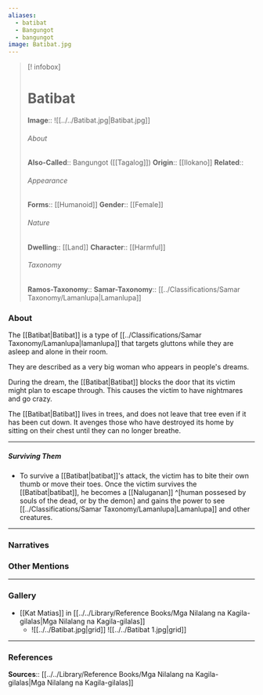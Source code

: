 ```yaml
---
aliases:
  - batibat
  - Bangungot
  - bangungot
image: Batibat.jpg
---
```

> [! infobox]
> # Batibat
> **Image**:: ![[../../Batibat.jpg|Batibat.jpg]]
> ###### About
> **Also-Called**:: Bangungot ([[Tagalog]])
> **Origin**:: [[Ilokano]]
> **Related**:: 
> ###### Appearance
> **Forms**::  [[Humanoid]]
> **Gender**:: [[Female]]
> ###### Nature
> **Dwelling**:: [[Land]]
> **Character**:: [[Harmful]]
> ⠀
> ###### Taxonomy
> **Ramos-Taxonomy**:: 
> **Samar-Taxonomy**:: [[../Classifications/Samar Taxonomy/Lamanlupa|Lamanlupa]]

### About 
The [[Batibat|Batibat]] is a type of [[../Classifications/Samar Taxonomy/Lamanlupa|lamanlupa]] that targets gluttons while they are asleep and alone in their room. 

They are described as a very big woman who appears in people's dreams.

During the dream, the [[Batibat|Batibat]] blocks the door that its victim might plan to escape through. This causes the victim to have nightmares and go crazy. 

The [[Batibat|Batibat]] lives in trees, and does not leave that tree even if it has been cut down. It avenges those who have destroyed its home by sitting on their chest until they can no longer breathe. 


---
##### Surviving Them
- To survive a [[Batibat|batibat]]'s attack, the victim has to bite their own thumb or move their toes. Once the victim survives the [[Batibat|batibat]], he becomes a [[Naluganan]] ^[human possesed by souls of the dead, or by the demon] and gains the power to see [[../Classifications/Samar Taxonomy/Lamanlupa|Lamanlupa]] and other creatures. 


---
### Narratives


### Other Mentions


---
### Gallery
- [[Kat Matias]] in [[../../Library/Reference Books/Mga Nilalang na Kagila-gilalas|Mga Nilalang na Kagila-gilalas]]
	- ![[../../Batibat.jpg|grid]] ![[../../Batibat 1.jpg|grid]]


---
### References
**Sources**:: [[../../Library/Reference Books/Mga Nilalang na Kagila-gilalas|Mga Nilalang na Kagila-gilalas]]

[^1]: [[../../Library/Reference Books/Mga Nilalang na Kagila-gilalas|Mga Nilalang na Kagila-gilalas]]